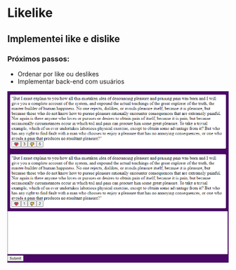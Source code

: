 # Likelike
## Implementei like e dislike

### Próximos passos:
* Ordenar por like ou deslikes
* Implementar back-end com usuários 

![alt ext](img/img-03.PNG)
